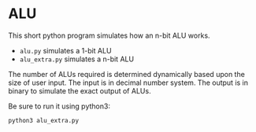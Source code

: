 # ALU
This short python program simulates how an n-bit ALU works.

  * `alu.py` simulates a 1-bit ALU
  * `alu_extra.py` simulates a n-bit ALU

The number of ALUs required is determined dynamically based upon the size of user input.
The input is in decimal number system.
The output is in binary to simulate the exact output of ALUs.

Be sure to run it using python3:

`python3 alu_extra.py`
